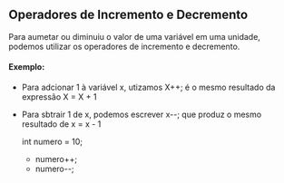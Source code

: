 ## Operadores de Incremento e Decremento

Para aumetar ou diminuiu o valor de uma variável em uma unidade, podemos utilizar os operadores de incremento e decremento.

#### Exemplo:
- Para adcionar 1 à variável x, utizamos X++; é o mesmo resultado da expressão X = X + 1
- Para sbtrair 1 de x, podemos escrever x--; que produz o mesmo resultado de x = x - 1

  int numero = 10;
  - numero++;
  - numero--;
